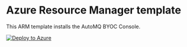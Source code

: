 # Azure Resource Manager template

This ARM template installs the AutoMQ BYOC Console.

[![Deploy to Azure](https://aka.ms/deploytoazurebutton)](https://portal.azure.com/#create/Microsoft.Template/uri/https%3A%2F%2Fraw.githubusercontent.com%2FAutoMQ%2Fautomq-labs%2Frefs%2Fheads%2Fazure-arm%2Fcloudservice-setup%2Fazure%2Farm%2Fmain.json/uiFormDefinitionUri/https%3A%2F%2Fraw.githubusercontent.com%2FAutoMQ%2Fautomq-labs%2Frefs%2Fheads%2Fazure-arm%2Fcloudservice-setup%2Fazure%2Farm%2FcreateUiDefinition.json)
